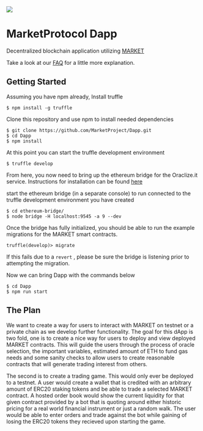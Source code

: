 <img src="https://image.ibb.co/nANcyR/logo_MARKET_banner_2.png" align="middle">

# MarketProtocol Dapp
Decentralized blockchain application utilizing [MARKET](https://github.com/MarketProject/MarketProtocol)

Take a look at our [FAQ](https://github.com/MarketProject/MarketProtocol/wiki/Frequently-Asked-Questions) for a little more explanation.

## Getting Started
Assuming you have npm already, Install truffle
```
$ npm install -g truffle
```
Clone this repository and use npm to install needed dependencies
```
$ git clone https://github.com/MarketProject/Dapp.git
$ cd Dapp
$ npm install
```
At this point you can start the truffle development environment
```
$ truffle develop
```

From here, you now need to bring up the ethereum bridge for the Oraclize.it service.  Instructions for installation can be found [here](https://github.com/MarketProject/ethereum-bridge) 

start the ethereum bridge (in a separate console) to run connected
to the truffle development environment you have created
```
$ cd ethereum-bridge/
$ node bridge -H localhost:9545 -a 9 --dev
```
Once the bridge has fully initialized, you should be able to run the example migrations for the MARKET smart contracts.

```
truffle(develop)> migrate
```
If this fails due to a `revert` , please be sure the bridge is listening prior to attempting the migration.

Now we can bring Dapp with the commands below

```
$ cd Dapp
$ npm run start
```


## The Plan
We want to create a way for users to interact with MARKET on testnet or a private chain as we develop further functionality. The goal for this dApp is two fold, one is to create a nice way for users to deploy and view deployed MARKET contracts.  This will guide the users through the process of oracle selection, the important variables, estimated amount of ETH to fund gas needs and some sanity checks to allow users to create reasonable contracts that will generate trading interest from others.  

The second is to create a trading game.  This would only ever be deployed to a testnet.  A user would create a wallet that is credited with an arbitrary amount of ERC20 staking tokens and be able to trade a selected MARKET contract.  A hosted order book would show the current liquidity for that given contract provided by a bot that is quoting around either historic pricing for a real world financial instrument or just a random walk.  The user would be able to enter orders and trade against the bot while gaining of losing the ERC20 tokens they recieved upon starting the game.    
